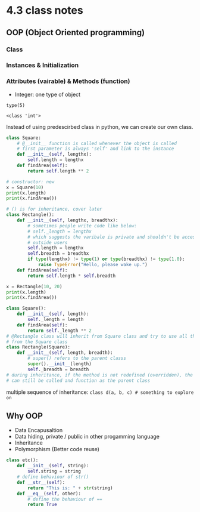 # 4.3 class notes

## OOP (Object Oriented programming)

### Class

### Instances & Initialization

### Attributes (vairable) & Methods (function)

* Integer: one type of object

`type(5)`

`<class 'int'>`

Instead of using predescirbed class in python, we can create our own class.

```python
class Square:
    # @__init__ function is called whenever the object is called
    # first parameter is always 'self' and link to the instance
    def __init__(self, lengthx):
        self.length = lengthx
    def findArea(self):
        return self.length ** 2

# constructor: new
x = Square(10)
print(x.length)
print(x.findArea())
```

```python
# () is for inheritance, cover later
class Rectangle():
    def __init__(self, lengthx, breadthx):
        # sometimes people write code like below:
        # self._length = lengthx
        # which suggests the varibale is private and shouldn't be accessed by
        # outside users
        self.length = lengthx
        self.breadth = breadthx
        if type(lengthx) != type(1) or type(breadthx) != type(1.0):
            raise TypeError("Hello, please wake up.")
    def findArea(self):
        return self.length * self.breadth

x = Rectangle(10, 20)
print(x.length)
print(x.findArea())
```

```python
class Square():
    def __init__(self, length):
        self._length = length
    def findArea(self):
        return self._length ** 2
# @Rectangle class will inherit from Square class and try to use all the codes
# from the Square class
class Rectangle(Square):
    def __init__(self, length, breadth):
        # super() refers to the parent classs
        super().__init__(length)
        self._breadth = breadth
# during inheritance, if the method is not redefined (overridden), the function
# can still be called and function as the parent class
```

multiple sequence of inheritance:
`class d(a, b, c) # something to explore on`

## Why OOP

* Data Encapusaltion
* Data hiding, private / public in other progamming language
* Inheritance
* Polymorphism (Better code reuse)

```python
class etc():
    def __init__(self, string):
        self.string = string
    # define behaviour of str()
    def __str__(self):
        return "This is: " + str(string)
    def __eq__(self, other):
        # define the behaviour of ==
        return True
```